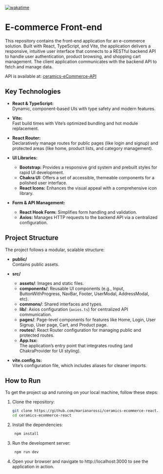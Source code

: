 [![wakatime](https://wakatime.com/badge/github/marianarossi/ceramics-ecommerce-react.svg)](https://wakatime.com/badge/github/marianarossi/ceramics-ecommerce-react)

# E-commerce Front-end

This repository contains the front-end application for an e-commerce solution. Built with React, TypeScript, and Vite, the application delivers a responsive, intuitive user interface that connects to a RESTful backend API to handle user authentication, product browsing, and shopping cart management. The client application communicates with the backend API to fetch and manage data. 

API is available at: [ceramics-eCommerce-API](https://github.com/marianarossi/ceramics-eCommerce-API)

## Key Technologies

- **React & TypeScript:**  
  Dynamic, component-based UIs with type safety and modern features.

- **Vite:**  
  Fast build times with Vite’s optimized bundling and hot module replacement.

- **React Router:**  
  Declaratively manage routes for public pages (like login and signup) and protected areas (like home, product lists, and category management).

- **UI Libraries:**  
  - **Bootstrap:** Provides a responsive grid system and prebuilt styles for rapid UI development.
  - **Chakra UI:** Offers a set of accessible, themeable components for a polished user interface.
  - **React Icons:** Enhances the visual appeal with a comprehensive icon library.

- **Form & API Management:**  
  - **React Hook Form:** Simplifies form handling and validation.
  - **Axios:** Manages HTTP requests to the backend API via a centralized configuration.

## Project Structure

The project follows a modular, scalable structure:

- **public/**  
  Contains public assets.

- **src/**  
  - **assets/**: Images and static files.
  - **components/**: Reusable UI components (e.g., Input, ButtonWithProgress, NavBar, Footer, UserModal, AddressModal, etc).
  - **commons/**: Shared interfaces and types.
  - **lib/**: Axios configuration (`axios.ts`) for centralized API communication.
  - **pages/**: Page-level components for features like Home, Login, User Signup, User page, Cart, and Product page.
  - **routes/**: React Router configuration for managing public and protected routes.
  - **App.tsx:**  
  The application’s entry point that integrates routing (and ChakraProvider for UI styling).

- **vite.config.ts:**  
  Vite’s configuration file, which includes aliases for cleaner imports.

## How to Run

To get the project up and running on your local machine, follow these steps:

1. Clone the repository:
   ```bash
   git clone https://github.com/marianarossi/ceramics-ecommerce-react.git
   cd ceramics-ecommerce-react

2. Install the dependencies:
   ```bash
    npm install

3. Run the development server:
   ```bash
    npm run dev

4. Open your browser and navigate to http://localhost:3000 to see the application in action.
